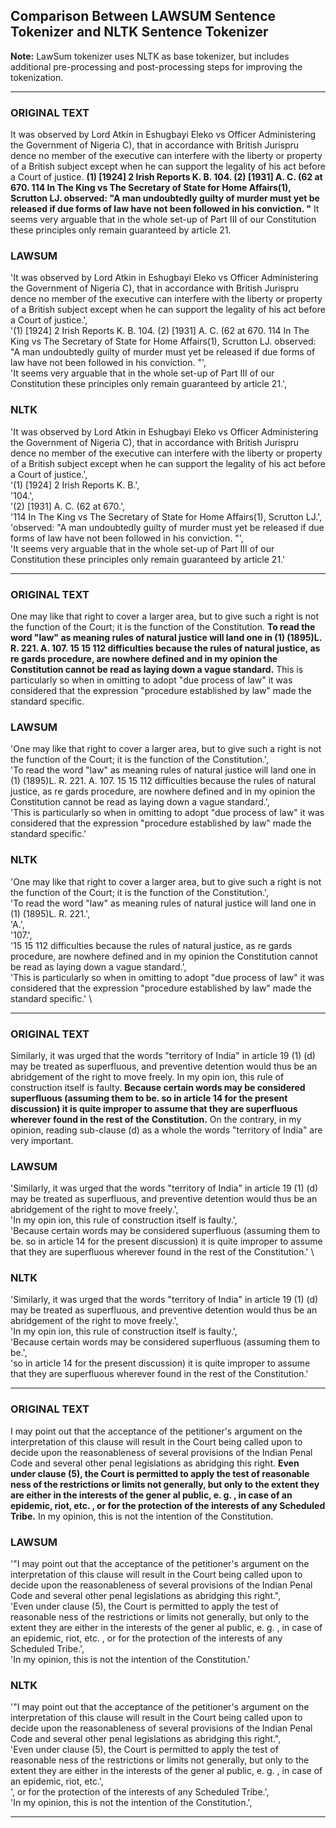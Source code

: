 ## Comparison Between LAWSUM Sentence Tokenizer and NLTK Sentence Tokenizer

<b>Note:</b> LawSum tokenizer uses NLTK as base tokenizer, but includes additional pre-processing and post-processing steps for improving the tokenization.

--------------------------

### ORIGINAL TEXT

It was observed by Lord Atkin in Eshugbayi Eleko vs Officer Administering the Government of Nigeria C), that in accordance with British Jurispru dence no member of the executive can interfere with the liberty or property of a British subject except when he can support the legality of his act before a Court of justice.   <b>(1) [1924] 2 Irish Reports K. B.  104.  (2) [1931] A. C.   (62 at 670.   114 In The King vs The Secretary of State for Home Affairs(1), Scrutton LJ.  observed: "A man undoubtedly guilty of murder must yet be released if due forms of law have not been followed in his conviction. "</b> It seems very arguable that in the whole set-up of Part III of our Constitution these principles only remain guaranteed by article 21.

### LAWSUM

'It was observed by Lord Atkin in Eshugbayi Eleko vs Officer Administering the Government of Nigeria C), that in accordance with British Jurispru dence no member of the executive can interfere with the liberty or property of a British subject except when he can support the legality of his act before a Court of justice.', \
'(1) [1924] 2 Irish Reports K.  B. 104. (2) [1931] A.  C.   (62 at 670. 114 In The King vs The Secretary of State for Home Affairs(1), Scrutton LJ. observed: "A man undoubtedly guilty of murder must yet be released if due forms of law have not been followed in his conviction.  "', \
'It seems very arguable that in the whole set-up of Part III of our Constitution these principles only remain guaranteed by article 21.',

### NLTK

'It was observed by Lord Atkin in Eshugbayi Eleko vs Officer Administering the Government of Nigeria C), that in accordance with British Jurispru dence no member of the executive can interfere with the liberty or property of a British subject except when he can support the legality of his act before a Court of justice.', \
'(1) [1924] 2 Irish Reports K. B.', \
'104.', \
'(2) [1931] A. C.   (62 at 670.', \
'114 In The King vs The Secretary of State for Home Affairs(1), Scrutton LJ.', \
'observed: "A man undoubtedly guilty of murder must yet be released if due forms of law have not been followed in his conviction. "', \
'It seems very arguable that in the whole set-up of Part III of our Constitution these principles only remain guaranteed by article 21.' 

---------------------------

### ORIGINAL TEXT

One may like that right to cover a larger area, but to give such a right is not the function of the Court; it is the function of the Constitution.  <b>To read the word "law" as meaning rules of natural justice will land one in (1) (1895)L. R.  221.  A.  107.  15 15 112 difficulties because the rules of natural justice, as re gards procedure, are nowhere defined and in my opinion the Constitution cannot be read as laying down a vague standard.</b>   This is particularly so when in omitting to adopt "due process of law" it was considered that the expression "procedure established by law" made the standard specific.

### LAWSUM

'One may like that right to cover a larger area, but to give such a right is not the function of the Court; it is the function of the Constitution.', \
'To read the word "law" as meaning rules of natural justice will land one in (1) (1895)L.  R.  221. A. 107. 15 15 112 difficulties because the rules of natural justice, as re gards procedure, are nowhere defined and in my opinion the Constitution cannot be read as laying down a vague standard.', \
'This is particularly so when in omitting to adopt "due process of law" it was considered that the expression "procedure established by law" made the standard specific.'

### NLTK

'One may like that right to cover a larger area, but to give such a right is not the function of the Court; it is the function of the Constitution.', \
'To read the word "law" as meaning rules of natural justice will land one in (1) (1895)L. R.  221.', \
'A.', \
'107.', \
'15 15 112 difficulties because the rules of natural justice, as re gards procedure, are nowhere defined and in my opinion the Constitution cannot be read as laying down a vague standard.', \
'This is particularly so when in omitting to adopt "due process of law" it was considered that the expression "procedure established by law" made the standard specific.' \

--------------------------

### ORIGINAL TEXT

Similarly, it was urged that the words "territory of India" in article 19 (1) (d) may be treated as superfluous, and preventive detention would thus be an abridgement of the right to move freely.  In my opin ion, this rule of construction itself is faulty.  <b>Because certain words may be considered superfluous (assuming them to be.  so in article 14 for the present discussion) it is quite improper to assume that they are superfluous wherever found in the rest of the Constitution.</b>  On the contrary, in my opinion, reading sub-clause (d) as a whole the words "territory of India" are very important.

### LAWSUM

'Similarly, it was urged that the words "territory of India" in article 19 (1) (d) may be treated as superfluous, and preventive detention would thus be an abridgement of the right to move freely.', \
'In my opin ion, this rule of construction itself is faulty.', \
'Because certain words may be considered superfluous (assuming them to be. so in article 14 for the present discussion) it is quite improper to assume that they are superfluous wherever found in the rest of the Constitution.' \

### NLTK

'Similarly, it was urged that the words "territory of India" in article 19 (1) (d) may be treated as superfluous, and preventive detention would thus be an abridgement of the right to move freely.', \
'In my opin ion, this rule of construction itself is faulty.', \
'Because certain words may be considered superfluous (assuming them to be.', \
'so in article 14 for the present discussion) it is quite improper to assume that they are superfluous wherever found in the rest of the Constitution.'


---------------------------

### ORIGINAL TEXT

I may point out that the acceptance of the petitioner\'s argument on the interpretation of this clause will result in the Court being called upon to decide upon the reasonableness of several provisions of the Indian Penal Code and several other penal legislations as abridging this right.  <b>Even under clause (5), the Court is permitted to apply the test of reasonable ness of the restrictions or limits not generally, but only to the extent they are either in the interests of the gener al public, e. g. , in case of an epidemic, riot, etc. , or for the protection of the interests of any Scheduled Tribe.</b>  In my opinion, this is not the intention of the Constitution.

### LAWSUM

'"I may point out that the acceptance of the petitioner's argument on the interpretation of this clause will result in the Court being called upon to decide upon the reasonableness of several provisions of the Indian Penal Code and several other penal legislations as abridging this right.", \
'Even under clause (5), the Court is permitted to apply the test of reasonable ness of the restrictions or limits not generally, but only to the extent they are either in the interests of the gener al public, e.  g.  , in case of an epidemic, riot, etc. , or for the protection of the interests of any Scheduled Tribe.', \
'In my opinion, this is not the intention of the Constitution.'

### NLTK

'"I may point out that the acceptance of the petitioner's argument on the interpretation of this clause will result in the Court being called upon to decide upon the reasonableness of several provisions of the Indian Penal Code and several other penal legislations as abridging this right.", \
'Even under clause (5), the Court is permitted to apply the test of reasonable ness of the restrictions or limits not generally, but only to the extent they are either in the interests of the gener al public, e. g. , in case of an epidemic, riot, etc.', \
', or for the protection of the interests of any Scheduled Tribe.', \
'In my opinion, this is not the intention of the Constitution.',

--------------------------
